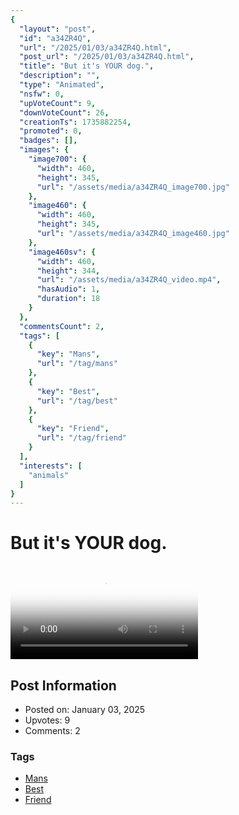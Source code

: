 ```yaml
---
{
  "layout": "post",
  "id": "a34ZR4Q",
  "url": "/2025/01/03/a34ZR4Q.html",
  "post_url": "/2025/01/03/a34ZR4Q.html",
  "title": "But it's YOUR dog.",
  "description": "",
  "type": "Animated",
  "nsfw": 0,
  "upVoteCount": 9,
  "downVoteCount": 26,
  "creationTs": 1735882254,
  "promoted": 0,
  "badges": [],
  "images": {
    "image700": {
      "width": 460,
      "height": 345,
      "url": "/assets/media/a34ZR4Q_image700.jpg"
    },
    "image460": {
      "width": 460,
      "height": 345,
      "url": "/assets/media/a34ZR4Q_image460.jpg"
    },
    "image460sv": {
      "width": 460,
      "height": 344,
      "url": "/assets/media/a34ZR4Q_video.mp4",
      "hasAudio": 1,
      "duration": 18
    }
  },
  "commentsCount": 2,
  "tags": [
    {
      "key": "Mans",
      "url": "/tag/mans"
    },
    {
      "key": "Best",
      "url": "/tag/best"
    },
    {
      "key": "Friend",
      "url": "/tag/friend"
    }
  ],
  "interests": [
    "animals"
  ]
}
---
```


# But it's YOUR dog.

<video controls playsinline loop poster="/assets/media/a34ZR4Q_image460.jpg">
  <source src="/assets/media/a34ZR4Q_video.mp4" type="video/mp4">
  Your browser does not support the video tag.
</video>

## Post Information

- Posted on: January 03, 2025
- Upvotes: 9
- Comments: 2

### Tags

- [Mans](/tag/Mans)
- [Best](/tag/Best)
- [Friend](/tag/Friend)
